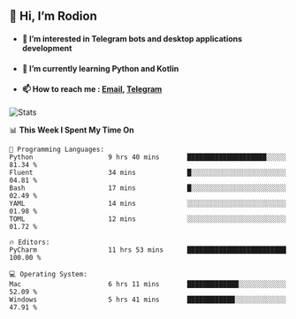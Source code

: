 ## 👋 Hi, I’m Rodion
- #### 👀 I’m interested in Telegram bots and desktop applications development
- #### 🌱 I’m currently learning Python and Kotlin
- #### 📫 How to reach me : [Email](mailto:me@lavn.ml), [Telegram](https://t.me/rodion_gudz)

![Stats](https://github-readme-stats.vercel.app/api?username=rodion-gudz&show_icons=true&theme=github_dark&hide_border=true&hide=issues&count_private=true&layout=compact)


<!--START_SECTION:waka-->
📊 **This Week I Spent My Time On** 

```text
💬 Programming Languages: 
Python                   9 hrs 40 mins       ████████████████████░░░░░   81.34 % 
Fluent                   34 mins             █░░░░░░░░░░░░░░░░░░░░░░░░   04.81 % 
Bash                     17 mins             █░░░░░░░░░░░░░░░░░░░░░░░░   02.49 % 
YAML                     14 mins             ░░░░░░░░░░░░░░░░░░░░░░░░░   01.98 % 
TOML                     12 mins             ░░░░░░░░░░░░░░░░░░░░░░░░░   01.72 % 

🔥 Editors: 
PyCharm                  11 hrs 53 mins      █████████████████████████   100.00 % 

💻 Operating System: 
Mac                      6 hrs 11 mins       █████████████░░░░░░░░░░░░   52.09 % 
Windows                  5 hrs 41 mins       ████████████░░░░░░░░░░░░░   47.91 % 
```


<!--END_SECTION:waka-->
